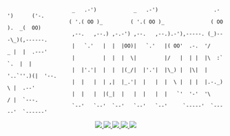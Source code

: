 ```shell
                     _   .-')            _   .-')                  .-')      ('-.
                    ( '.( OO )_         ( '.( OO )_               ( OO ).  _(  OO)
                     ,--.   ,--.) ,-.-') ,--.   ,--.).-'),-----. (_)---\_)(,------.
                     |   `.'   |  |  |OO)|   `.'   |( OO'  .-.  '/    _ |  |  .---'
                     |         |  |  |  \|         |/   |  | |  |\  :` `.  |  |
                     |  |'.'|  |  |  |(_/|  |'.'|  |\_) |  |\|  | '..`''.)(|  '--.
                     |  |   |  | ,|  |_.'|  |   |  |  \ |  | |  |.-._)   \ |  .--'
                     |  |   |  |(_|  |   |  |   |  |   `'  '-'  '\       / |  `---.
                     `--'   `--'  `--'   `--'   `--'     `-----'  `-----'  `------'
```

<p align="center">
 <a href="https://github.com/yhangf/mimose/blob/master/LICENSE">
        <img src="https://img.shields.io/cocoapods/l/EFQRCode.svg?style=flat">
        </a>
 <a href="https://zh.wikipedia.org/wiki/%E6%9C%BA%E5%99%A8%E5%AD%A6%E4%B9%A0">
        <img src="https://img.shields.io/badge/ML-mimose-ff69b4.svg">
        </a>
   <a href="">
        <img src="https://img.shields.io/badge/Tobe-continued-orange.svg">
        </a>
   <a href="https://github.com/yhangf/mimose">
    <img src="https://img.shields.io/github/stars/yhangf/mimose.svg?style=social&label=Star">
        </a>
    <a href="https://github.com/yhangf/mimose">
    <img src="https://img.shields.io/github/forks/yhangf/mimose.svg?style=social&label=Fork">
        </a>
</p>

